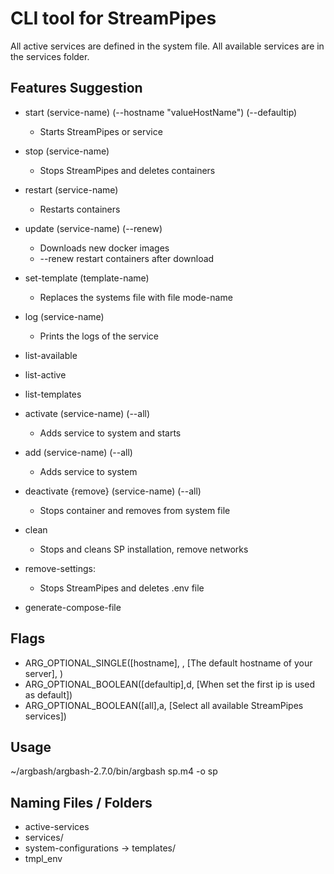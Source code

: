 # CLI tool for StreamPipes

All active services are defined in the system file.
All available services are in the services folder.

## Features Suggestion
* start (service-name) (--hostname "valueHostName") (--defaultip)
  * Starts StreamPipes or service
* stop (service-name) 
  * Stops StreamPipes and deletes containers
* restart (service-name) 
  * Restarts containers
* update (service-name) (--renew)
  * Downloads new docker images 
  * --renew restart containers after download
* set-template (template-name)
  * Replaces the systems file with file mode-name
* log (service-name)
  * Prints the logs of the service

* list-available
* list-active
* list-templates

* activate (service-name) (--all)
  * Adds service to system and starts
* add (service-name) (--all)
  * Adds service to system 
* deactivate {remove} (service-name)  (--all)
  * Stops container and removes from system file

* clean
  * Stops and cleans SP installation, remove networks
* remove-settings: 
  * Stops StreamPipes and deletes .env file

* generate-compose-file


## Flags

* ARG_OPTIONAL_SINGLE([hostname], , [The default hostname of your server], )
* ARG_OPTIONAL_BOOLEAN([defaultip],d, [When set the first ip is used as default])
* ARG_OPTIONAL_BOOLEAN([all],a, [Select all available StreamPipes services])


## Usage

~/argbash/argbash-2.7.0/bin/argbash sp.m4 -o sp


## Naming Files / Folders
* active-services
* services/
* system-configurations -> templates/
* tmpl_env

